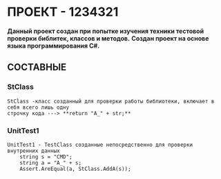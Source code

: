 # ПРОЕКТ - 1234321
**Данный проект создан при попытке изучения техники тестовой проверки библитек, классов и методов.**
**Создан проект на основе языка программирования C#.**
## СОСТАВНЫЕ

### StClass
    StClass -класс созданный для проверки работы библиотеки, включает в себя всего лишь одну 
    строчку кода ---> **return "A_" + str;**
### UnitTest1
    UnitTest1 - TestClass созданные непосредственно для проверки внутренних данных
        string s = "CMD";
        string a = "A_" + s;
        Assert.AreEqual(a, StClass.AddA(s));
